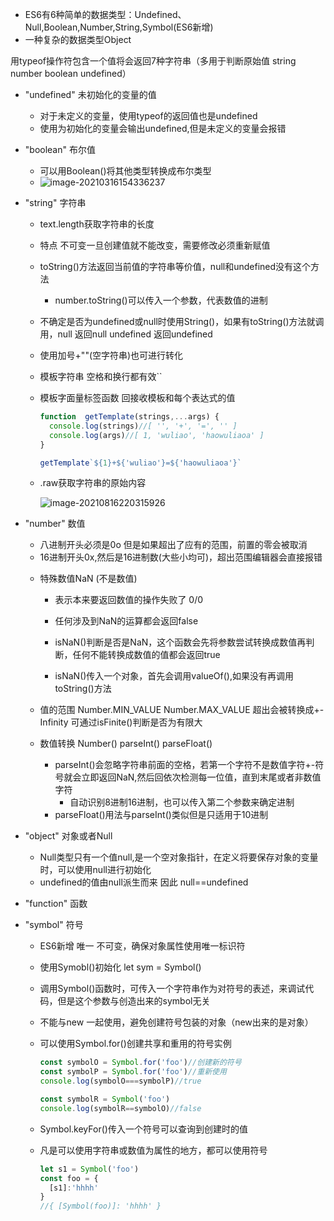 + ES6有6种简单的数据类型：Undefined、Null,Boolean,Number,String,Symbol(ES6新增)
+ 一种复杂的数据类型Object

用typeof操作符包含一个值将会返回7种字符串（多用于判断原始值 string number boolean undefined）

+ "undefined" 未初始化的变量的值

  - 对于未定义的变量，使用typeof的返回值也是undefined
  - 使用为初始化的变量会输出undefined,但是未定义的变量会报错

+ "boolean" 布尔值 

  - 可以用Boolean()将其他类型转换成布尔类型

  + ![image-20210316154336237](C:\Users\25760\AppData\Roaming\Typora\typora-user-images\image-20210316154336237.png)

+ "string" 字符串

  - text.length获取字符串的长度

  - 特点 不可变一旦创建值就不能改变，需要修改必须重新赋值

  - toString()方法返回当前值的字符串等价值，null和undefined没有这个方法

    - number.toString()可以传入一个参数，代表数值的进制

  - 不确定是否为undefined或null时使用String()，如果有toString()方法就调用，null 返回null undefined 返回undefined

  - 使用加号+""(空字符串)也可进行转化

  - 模板字符串 空格和换行都有效``

  - 模板字面量标签函数 回接收模板和每个表达式的值

    ```javascript
    function  getTemplate(strings,...args) {
      console.log(strings)//[ '', '+', '=', '' ]
      console.log(args)//[ 1, 'wuliao', 'haowuliaoa' ]
    }
    
    getTemplate`${1}+${'wuliao'}=${'haowuliaoa'}`
    ```

  - .raw获取字符串的原始内容

    ![image-20210816220315926](C:\Users\25760\AppData\Roaming\Typora\typora-user-images\image-20210816220315926.png)

+ "number" 数值
  
  - 八进制开头必须是0o 但是如果超出了应有的范围，前置的零会被取消
  - 16进制开头0x,然后是16进制数(大些小均可)，超出范围编辑器会直接报错
  
  + 特殊数值NaN (不是数值)
  
    - 表示本来要返回数值的操作失败了 0/0
  
    - 任何涉及到NaN的运算都会返回false
    - isNaN()判断是否是NaN，这个函数会先将参数尝试转换成数值再判断，任何不能转换成数值的值都会返回true
    - isNaN()传入一个对象，首先会调用valueOf(),如果没有再调用toString()方法
  + 值的范围 Number.MIN_VALUE Number.MAX_VALUE   超出会被转换成+-Infinity 可通过isFinite()判断是否为有限大
  + 数值转换 Number() parseInt() parseFloat()
    - parseInt()会忽略字符串前面的空格，若第一个字符不是数值字符+-符号就会立即返回NaN,然后回依次检测每一位值，直到末尾或者非数值字符
      - 自动识别8进制16进制，也可以传入第二个参数来确定进制
    - parseFloat()用法与parseInt()类似但是只适用于10进制
  
+ "object"   对象或者Null

  - Null类型只有一个值null,是一个空对象指针，在定义将要保存对象的变量时，可以使用null进行初始化
  - undefined的值由null派生而来 因此 null==undefined

+ "function" 函数

+ "symbol" 符号

  - ES6新增 唯一 不可变，确保对象属性使用唯一标识符

  - 使用Symobl()初始化  let sym =  Symbol()

  - 调用Symbol()函数时，可传入一个字符串作为对符号的表述，来调试代码，但是这个参数与创造出来的symbol无关

  - 不能与new 一起使用，避免创建符号包装的对象（new出来的是对象）

  - 可以使用Symbol.for()创建共享和重用的符号实例

    ```javascript
    const symbolO = Symbol.for('foo')//创建新的符号
    const symbolP = Symbol.for('foo')//重新使用
    console.log(symbolO===symbolP)//true
    
    const symbolR = Symbol('foo')
    console.log(symbolR==symbolO)//false
    ```

  - Symbol.keyFor()传入一个符号可以查询到创建时的值

  - 凡是可以使用字符串或数值为属性的地方，都可以使用符号

    ```javascript
    let s1 = Symbol('foo')
    const foo = {
      [s1]:'hhhh'
    }
    //{ [Symbol(foo)]: 'hhhh' }
    ```

    

